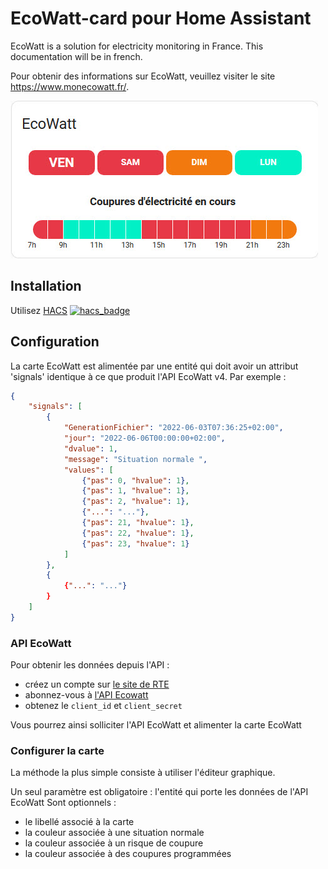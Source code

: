 # EcoWatt-card pour Home Assistant

EcoWatt is a solution for electricity monitoring in France.
This documentation will be in french.

Pour obtenir des informations sur EcoWatt, veuillez visiter le site https://www.monecowatt.fr/.

![EcoWatt Card](documentation/ecowatt-card.jpg)

## Installation

Utilisez [HACS](https://hacs.xyz/) [![hacs_badge](https://img.shields.io/badge/HACS-Custom-41BDF5.svg)](https://github.com/alexandreaudrain/ecowatt-card)

## Configuration

La carte EcoWatt est alimentée par une entité qui doit avoir un attribut 'signals' identique à ce que produit l'API EcoWatt v4.
Par exemple :

```json
{   
    "signals": [
        {
            "GenerationFichier": "2022-06-03T07:36:25+02:00",
            "jour": "2022-06-06T00:00:00+02:00",
            "dvalue": 1,
            "message": "Situation normale ",
            "values": [
                {"pas": 0, "hvalue": 1},
                {"pas": 1, "hvalue": 1},
                {"pas": 2, "hvalue": 1},
                {"...": "..."},
                {"pas": 21, "hvalue": 1},
                {"pas": 22, "hvalue": 1},
                {"pas": 23, "hvalue": 1}
            ]
        },
        {
            {"...": "..."}
        }
    ]
}
```

### API EcoWatt

Pour obtenir les données depuis l'API :

- créez un compte sur [le site de RTE](https://data.rte-france.com/web/guest)
- abonnez-vous à [l'API Ecowatt](https://data.rte-france.com/catalog/-/api/consumption/Ecowatt/v4.0)
- obtenez le `client_id` et `client_secret`

Vous pourrez ainsi solliciter l'API EcoWatt et alimenter la carte EcoWatt

### Configurer la carte

La méthode la plus simple consiste à utiliser l'éditeur graphique.

Un seul paramètre est obligatoire : l'entité qui porte les données de l'API EcoWatt
Sont optionnels :

- le libellé associé à la carte
- la couleur associée à une situation normale
- la couleur associée à un risque de coupure
- la couleur associée à des coupures programmées